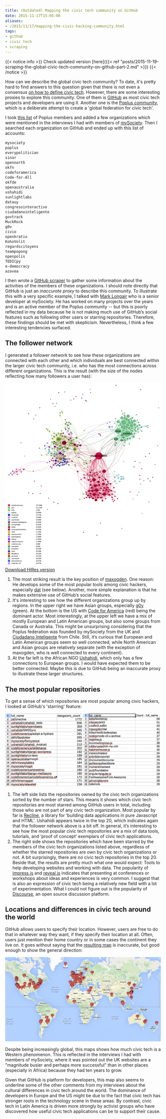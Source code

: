 ```yaml
---
title: (Outdated) Mapping the civic tech community on GitHub
date: 2015-11-17T15:05:00
aliases:
- /2015/11/17/mapping-the-civic-hacking-community.html
tags:
- github
- civic tech
- scraping
---
```


{{< notice info >}}
Check updated version [here]({{< ref "posts/2015-11-19-scraping-the-global-civic-tech-community-on-github-part-2.md" >}})
{{< /notice >}}

How can we describe the global civic tech community? To date, it's pretty hard to find answers to this question given that there is not even a consensus [on how to define civic tech](https://web.archive.org/web/20151009080407/https://www.mysociety.org/2014/09/08/civic-tech-has-won-the-name-game-but-what-does-it-mean/). However, there are some interesting proxies to explore this community. One of them is [GitHub](https://web.archive.org/web/20151117201802/https://github.com/) as most civic tech projects and developers are using it. Another one is the [Poplus community](https://web.archive.org/web/20151112053520/http://poplus.org:80/), which is a deliberate attempt to create a 'global federation for civic tech'.

I took [this list](https://www.google.com/maps/d/u/0/edit?mid=zIRpJTfhUk3U.kz3_0IC6HoQ4) of Poplus members and added a few organizations which were mentioned in the interviews I had with members of [mySociety](https://web.archive.org/web/20151108212610/https://www.mysociety.org/). Then I searched each organization on GitHub and ended up with this list of accounts:

    mysociety
    poplus
    everypolitician
    sinar
    opennorth
    okfn
    codeforamerica
    Code-for-All
    okfde
    openaustralia
    ushahidi
    sunlightlabs
    datauy
    congresointeractivo
    ciudadanointeligente
    govtrack
    MuckRock
    g0v
    civio
    openkratio
    KohoVolit
    regardscitoyens
    teampopong
    openpolis
    TEDICpy
    e-democracy
    azavea

I then wrote a [GitHub scraper](https://web.archive.org/web/20180612202138/https://github.com/sbaack/github-scraper) to gather some information about the activities of the members of these organizations. I should note directly that GitHub is just an *inaccurate proxy* to describe this community. To illustrate this with a very specific example, I talked with [Mark Longair](https://web.archive.org/web/20190423230933/https://github.com/mhl) who is a senior developer at mySociety. He has worked on many projects over the years and is an active member of the Poplus community -- but this is poorly reflected in my data because he is not making much use of GitHub’s social features such as following other users or starring repositories. Therefore, these findings should be met with skepticism. Nevertheless, I think a few interesting tendencies surfaced.

## The follower network

I generated a follower network to see how these organizations are connected with each other and which individuals are best connected within the larger civic tech community, i.e. who has the most connections across different organizations. This is the result (with the size of the nodes reflecting how many followers a user has):

![](images/narrow_follower_network.png)
[Download HiRes version](images/narrow_follower_network.png)

1. The most striking result is the key position of [maxogden](https://web.archive.org/web/20160111191819/https://github.com/maxogden). One reason: He develops some of the most popular tools among civic hackers, especially [dat](https://web.archive.org/web/20151028163917/https://github.com/maxogden/dat) (see below). Another, more simple explanation is that he makes extensive use of GitHub’s social features.
2. It's interesting to see how the different organizations group up by regions. In the upper right we have Asian groups, especially [g0v](https://web.archive.org/web/20150313164025/https://github.com/g0v) (green). At the bottom is the US with [Code for America](https://web.archive.org/web/20160119073845/https://github.com/codeforamerica) (red) being the dominant actor. Most interestingly, at the upper left we have a mix of mostly European and Latin American groups, but also some groups from Canada or Australia. This might be unsurprising considering that the Poplus federation was founded by mySociety from the UK and [Ciudadano Inteligente](https://web.archive.org/web/20150924165229/http://en.ciudadanointeligente.org/) from Chile. Still, it’s curious that European and Latin American groups seem so well connected, while North American and Asian groups are relatively separate (with the exception of maxogden, who is well connected to every continent).
3. At the far left is the African NGO [Ushahidi](https://web.archive.org/web/20160122090139/https://github.com/ushahidi), which only has a few connections to European groups. I would have expected them to be better connected. Maybe this is due to GitHub being an inaccurate proxy to illustrate these larger structures.

## The most popular repositories

To get a sense of which repositories are most popular among civic hackers, I looked at GitHub's 'starring' feature:

![](images/starred_repos.png)

1. The left side lists the repositories owned by the civic tech organizations sorted by the number of stars. This means it shows which civic tech repositories are most starred among GitHub users in total, including those who are not part of any civic tech organization. Most popular by far is [Recline](https://web.archive.org/web/20160128144514/https://github.com/okfn/recline/), a library for 'building data applications in pure Javascript and HTML'. Ushahidi appears twice in the top 20, which indicates again that the follower network above is a bit off. In general, it’s interesting to see how the most popular civic tech repositories are a mix of data tools, tutorials, and ‘proof of concept’ exemplars of civic tech applications.
2. The right side shows the repositories which have been starred by the members of the civic tech organizations listed above, regardless of whether the starred repositories are own by civic tech organizations or not. A bit surprisingly, there are *no* civic tech repositories in the top 20. Beside that, the results are pretty much what one would expect: Tools to help developing websites and working with data. The popularity of [impress.js](https://web.archive.org/web/20151230131930/https://github.com/impress/impress.js) and [reveal.js](https://web.archive.org/web/20151106230937/https://github.com/hakimel/reveal.js) indicates that presenting at conferences or workshops about ideas and experiences is very common. I suggest that is also an expression of civic tech being a relatively new field with a lot of experimentation. What I could not figure out is the popularity of [Discourse](https://web.archive.org/web/20151104014721/https://github.com/discourse/discourse), an open source discussion platform.

## Locations and differences in civic tech around the world

GitHub allows users to specify their location. However, users are free to do that in whatever way they want, if they specify their location at all. Often, users just mention their home country or in some cases the continent they live on. It goes without saying that the [resulting map](https://web.archive.org/web/20200923052418/https://www.mapcustomizer.com/map/civic_tech_scrape) is inaccurate, but good enough to show the general direction:

![](images/locations_civic_hackers.png)

Despite being increasingly global, this maps shows how much civic tech is a Western phenomenon. This is reflected in the interviews I had with members of mySociety, where it was pointed out the UK websites are a "magnitude busier and perhaps more successful" than in other places (especially in Africa) because they had ten years to grow.

Given that GitHub is platform for developers, this map also seems to underline some of the other comments from my interviews about the cultural differences in civic tech around the world. The dominance of developers in Europe and the US might be due to the fact that civic tech has stronger roots in the technology scene in these areas. By contrast, civic tech in Latin America is driven more strongly by activist groups who have discovered how useful civic tech applications can be to support their cause.